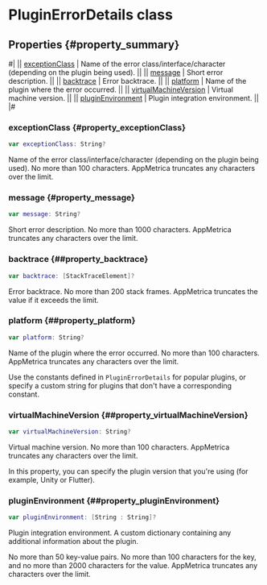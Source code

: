# PluginErrorDetails class

## Properties {#property_summary}

#|
|| [exceptionClass](#property_exceptionClass) | Name of the error class/interface/character (depending on the plugin being used). ||
|| [message](#property_message) | Short error description. ||
|| [backtrace](#property_backtrace) | Error backtrace. ||
|| [platform](#property_platform) | Name of the plugin where the error occurred. ||
|| [virtualMachineVersion](#property_virtualMachineVersion) | Virtual machine version. ||
|| [pluginEnvironment](#property_pluginEnvironment) | Plugin integration environment. ||
|#

### exceptionClass {#property_exceptionClass}

```swift translate=no
var exceptionClass: String?
```

Name of the error class/interface/character (depending on the plugin being used). No more than 100 characters. AppMetrica truncates any characters over the limit.

### message {#property_message}

```swift translate=no
var message: String?
```

Short error description. No more than 1000 characters. AppMetrica truncates any characters over the limit.

### backtrace {##property_backtrace}

```swift translate=no
var backtrace: [StackTraceElement]?
```

Error backtrace. No more than 200 stack frames. AppMetrica truncates the value if it exceeds the limit.

### platform {##property_platform}

```swift translate=no
var platform: String?
```

Name of the plugin where the error occurred. No more than 100 characters. AppMetrica truncates any characters over the limit.

Use the constants defined in `PluginErrorDetails` for popular plugins, or specify a custom string for plugins that don't have a corresponding constant.

### virtualMachineVersion {##property_virtualMachineVersion}

```swift translate=no
var virtualMachineVersion: String?
```

Virtual machine version. No more than 100 characters. AppMetrica truncates any characters over the limit.

In this property, you can specify the plugin version that you're using (for example, Unity or Flutter).

### pluginEnvironment {##property_pluginEnvironment}

```swift translate=no
var pluginEnvironment: [String : String]?
```

Plugin integration environment. A custom dictionary containing any additional information about the plugin.

No more than 50 key-value pairs. No more than 100 characters for the key, and no more than 2000 characters for the value. AppMetrica truncates any characters over the limit.
